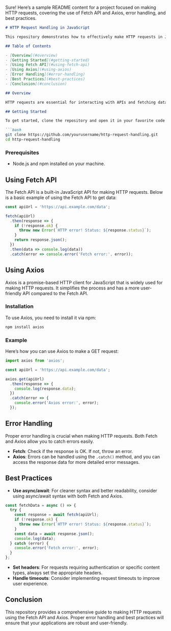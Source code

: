 Sure! Here’s a sample README content for a project focused on making HTTP requests, covering the use of Fetch API and Axios, error handling, and best practices.

```markdown
# HTTP Request Handling in JavaScript

This repository demonstrates how to effectively make HTTP requests in JavaScript using both the Fetch API and Axios. It covers basic usage, error handling, and provides examples for different scenarios.

## Table of Contents

- [Overview](#overview)
- [Getting Started](#getting-started)
- [Using Fetch API](#using-fetch-api)
- [Using Axios](#using-axios)
- [Error Handling](#error-handling)
- [Best Practices](#best-practices)
- [Conclusion](#conclusion)

## Overview

HTTP requests are essential for interacting with APIs and fetching data in web applications. This project provides examples and best practices for making requests using the Fetch API and Axios, two popular methods in JavaScript.

## Getting Started

To get started, clone the repository and open it in your favorite code editor:

```bash
git clone https://github.com/yourusername/http-request-handling.git
cd http-request-handling
```

### Prerequisites

- Node.js and npm installed on your machine.

## Using Fetch API

The Fetch API is a built-in JavaScript API for making HTTP requests. Below is a basic example of using the Fetch API to get data:

```javascript
const apiUrl = 'https://api.example.com/data';

fetch(apiUrl)
  .then(response => {
    if (!response.ok) {
      throw new Error(`HTTP error! Status: ${response.status}`);
    }
    return response.json();
  })
  .then(data => console.log(data))
  .catch(error => console.error('Fetch error:', error));
```

## Using Axios

Axios is a promise-based HTTP client for JavaScript that is widely used for making HTTP requests. It simplifies the process and has a more user-friendly API compared to the Fetch API.

### Installation

To use Axios, you need to install it via npm:

```bash
npm install axios
```

### Example

Here’s how you can use Axios to make a GET request:

```javascript
import axios from 'axios';

const apiUrl = 'https://api.example.com/data';

axios.get(apiUrl)
  .then(response => {
    console.log(response.data);
  })
  .catch(error => {
    console.error('Axios error:', error);
  });
```

## Error Handling

Proper error handling is crucial when making HTTP requests. Both Fetch and Axios allow you to catch errors easily.

- **Fetch**: Check if the response is OK. If not, throw an error.
- **Axios**: Errors can be handled using the `.catch()` method, and you can access the response data for more detailed error messages.

## Best Practices

- **Use async/await**: For cleaner syntax and better readability, consider using async/await syntax with both Fetch and Axios.
  
```javascript
const fetchData = async () => {
  try {
    const response = await fetch(apiUrl);
    if (!response.ok) {
      throw new Error(`HTTP error! Status: ${response.status}`);
    }
    const data = await response.json();
    console.log(data);
  } catch (error) {
    console.error('Fetch error:', error);
  }
};
```

- **Set headers**: For requests requiring authentication or specific content types, always set the appropriate headers.
- **Handle timeouts**: Consider implementing request timeouts to improve user experience.

## Conclusion

This repository provides a comprehensive guide to making HTTP requests using the Fetch API and Axios. Proper error handling and best practices will ensure that your applications are robust and user-friendly. 